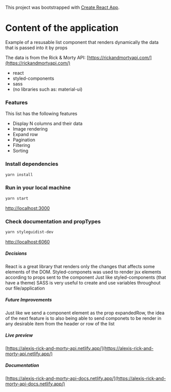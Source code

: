 This project was bootstrapped with [Create React App](https://github.com/facebook/create-react-app).

# Content of the application

Example of a resusable list component that renders dynamically the data that is passed into it by props

The data is from the Rick & Morty API: [https://rickandmortyapi.com/](https://rickandmortyapi.com/)

- react
- styled-components
- sass
- (no libraries such as: material-ui)

### Features

This list has the following features

- Display N columns and their data
- Image rendering
- Expand row
- Pagination
- Filtering
- Sorting

### Install dependencies

```bash
yarn install
```

### Run in your local machine

```bash
yarn start
```

[http://localhost:3000](http://localhost:3000)

### Check documentation and propTypes

```bash
yarn styleguidist-dev
```

[http://localhost:6060](http://localhost:6060)

##### Decisions

React is a great library that renders only the changes that affects some elements of the DOM.
Styled-componets was used to render jsx elements according to props sent to the component
Just like styled-components (that have a theme) SASS is very useful to create and use variables throughout our file/application

##### Future Improvements

Just like we send a component element as the prop expandedRow, the idea of the next feature is to also being able to send componets to be render in any desirable item from the header or row of the list


##### Live preview
[https://alexis-rick-and-morty-api.netlify.app/](https://alexis-rick-and-morty-api.netlify.app/)


##### Documentation
[https://alexis-rick-and-morty-api-docs.netlify.app/](https://alexis-rick-and-morty-api-docs.netlify.app/)

